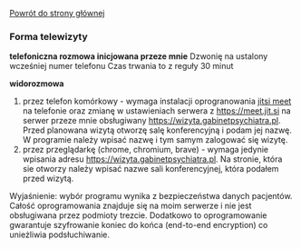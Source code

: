 <a href="https://gabinetpsychiatra.pl"> Powrót do strony głównej </a>

### Forma telewizyty

__telefoniczna rozmowa inicjowana przeze mnie__
Dzwonię na ustalony wcześniej numer telefonu
Czas trwania to z reguły 30 minut

__widorozmowa__
1. przez telefon komórkowy - wymaga instalacji oprogranowania [jitsi meet](https://play.google.com/store/apps/details?id=org.jitsi.meet) na telefonie  oraz zmianę w ustawieniach serwera z https://meet.jit.si na serwer przeze mnie obsługiwany https://wizyta.gabinetpsychiatra.pl.
Przed planowana wizytą otworzę salę konferencyjną i podam jej nazwę. W programie należy wpisać nazwę i tym samym zalogować się wizytę.
2. przez przeglądarkę (chrome, chromium, brave) - wymaga jedynie wpisania adresu https://wizyta.gabinetpsychiatra.pl. Na stronie, która sie otworzy należy wpisać nazwe sali konferencyjnej, która podałem przed wizytą.

Wyjaśnienie: wybór programu wynika z bezpieczeństwa danych pacjentów. Całość oprogramowania znajduje się na moim serwerze i nie jest obsługiwana przez podmioty trezcie. Dodatkowo to oprogramowanie gwarantuje szyfrowanie koniec do końca (end-to-end encryption) co unieżliwia podsłuchiwanie.
